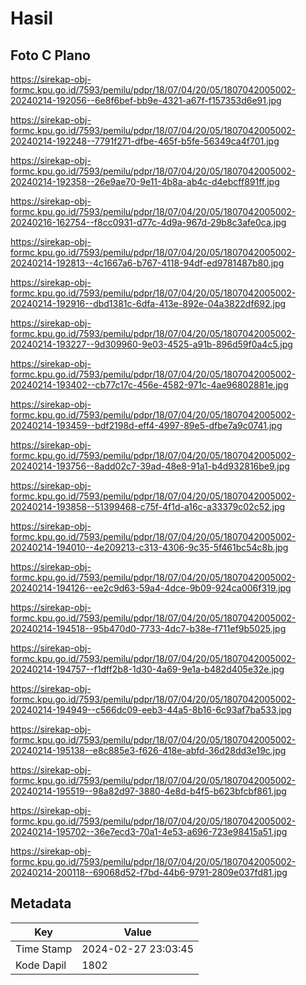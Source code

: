 # Hasil

## Foto C Plano

https://sirekap-obj-formc.kpu.go.id/7593/pemilu/pdpr/18/07/04/20/05/1807042005002-20240214-192056--6e8f6bef-bb9e-4321-a67f-f157353d6e91.jpg

https://sirekap-obj-formc.kpu.go.id/7593/pemilu/pdpr/18/07/04/20/05/1807042005002-20240214-192248--7791f271-dfbe-465f-b5fe-56349ca4f701.jpg

https://sirekap-obj-formc.kpu.go.id/7593/pemilu/pdpr/18/07/04/20/05/1807042005002-20240214-192358--26e9ae70-9e11-4b8a-ab4c-d4ebcff891ff.jpg

https://sirekap-obj-formc.kpu.go.id/7593/pemilu/pdpr/18/07/04/20/05/1807042005002-20240216-162754--f8cc0931-d77c-4d9a-967d-29b8c3afe0ca.jpg

https://sirekap-obj-formc.kpu.go.id/7593/pemilu/pdpr/18/07/04/20/05/1807042005002-20240214-192813--4c1667a6-b767-4118-94df-ed9781487b80.jpg

https://sirekap-obj-formc.kpu.go.id/7593/pemilu/pdpr/18/07/04/20/05/1807042005002-20240214-192916--dbd1381c-6dfa-413e-892e-04a3822df692.jpg

https://sirekap-obj-formc.kpu.go.id/7593/pemilu/pdpr/18/07/04/20/05/1807042005002-20240214-193227--9d309960-9e03-4525-a91b-896d59f0a4c5.jpg

https://sirekap-obj-formc.kpu.go.id/7593/pemilu/pdpr/18/07/04/20/05/1807042005002-20240214-193402--cb77c17c-456e-4582-971c-4ae96802881e.jpg

https://sirekap-obj-formc.kpu.go.id/7593/pemilu/pdpr/18/07/04/20/05/1807042005002-20240214-193459--bdf2198d-eff4-4997-89e5-dfbe7a9c0741.jpg

https://sirekap-obj-formc.kpu.go.id/7593/pemilu/pdpr/18/07/04/20/05/1807042005002-20240214-193756--8add02c7-39ad-48e8-91a1-b4d932816be9.jpg

https://sirekap-obj-formc.kpu.go.id/7593/pemilu/pdpr/18/07/04/20/05/1807042005002-20240214-193858--51399468-c75f-4f1d-a16c-a33379c02c52.jpg

https://sirekap-obj-formc.kpu.go.id/7593/pemilu/pdpr/18/07/04/20/05/1807042005002-20240214-194010--4e209213-c313-4306-9c35-5f461bc54c8b.jpg

https://sirekap-obj-formc.kpu.go.id/7593/pemilu/pdpr/18/07/04/20/05/1807042005002-20240214-194126--ee2c9d63-59a4-4dce-9b09-924ca006f319.jpg

https://sirekap-obj-formc.kpu.go.id/7593/pemilu/pdpr/18/07/04/20/05/1807042005002-20240214-194518--95b470d0-7733-4dc7-b38e-f711ef9b5025.jpg

https://sirekap-obj-formc.kpu.go.id/7593/pemilu/pdpr/18/07/04/20/05/1807042005002-20240214-194757--f1dff2b8-1d30-4a69-9e1a-b482d405e32e.jpg

https://sirekap-obj-formc.kpu.go.id/7593/pemilu/pdpr/18/07/04/20/05/1807042005002-20240214-194949--c566dc09-eeb3-44a5-8b16-6c93af7ba533.jpg

https://sirekap-obj-formc.kpu.go.id/7593/pemilu/pdpr/18/07/04/20/05/1807042005002-20240214-195138--e8c885e3-f626-418e-abfd-36d28dd3e19c.jpg

https://sirekap-obj-formc.kpu.go.id/7593/pemilu/pdpr/18/07/04/20/05/1807042005002-20240214-195519--98a82d97-3880-4e8d-b4f5-b623bfcbf861.jpg

https://sirekap-obj-formc.kpu.go.id/7593/pemilu/pdpr/18/07/04/20/05/1807042005002-20240214-195702--36e7ecd3-70a1-4e53-a696-723e98415a51.jpg

https://sirekap-obj-formc.kpu.go.id/7593/pemilu/pdpr/18/07/04/20/05/1807042005002-20240214-200118--69068d52-f7bd-44b6-9791-2809e037fd81.jpg


## Metadata

| Key        | Value               |
| ---------- | ------------------- |
| Time Stamp | 2024-02-27 23:03:45 |
| Kode Dapil | 1802                |



